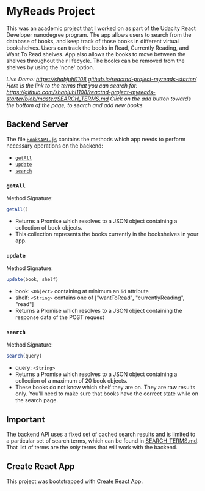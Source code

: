 # MyReads Project

This was an academic project that I worked on as part of the Udacity React Developer nanodegree program. The app allows users to search from the database of books, and keep track of those books in different virtual bookshelves. Users can track the books in Read, Currently Reading, and Want To Read shelves. App also allows the books to move between the shelves throughout their lifecycle. The books can be removed from the shelves by using the 'none' option.

*Live Demo: https://shahjuhi1108.github.io/reactnd-project-myreads-starter/*
*Here is the link to the terms that you can search for: https://github.com/shahjuhi1108/reactnd-project-myreads-starter/blob/master/SEARCH_TERMS.md*
*Click on the add button towards the bottom of the page, to search and add new books*

## Backend Server

The file [`BooksAPI.js`](src/BooksAPI.js) contains the methods which app needs to perform necessary operations on the backend:

* [`getAll`](#getall)
* [`update`](#update)
* [`search`](#search)

### `getAll`

Method Signature:

```js
getAll()
```

* Returns a Promise which resolves to a JSON object containing a collection of book objects.
* This collection represents the books currently in the bookshelves in your app.

### `update`

Method Signature:

```js
update(book, shelf)
```

* book: `<Object>` containing at minimum an `id` attribute
* shelf: `<String>` contains one of ["wantToRead", "currentlyReading", "read"]  
* Returns a Promise which resolves to a JSON object containing the response data of the POST request

### `search`

Method Signature:

```js
search(query)
```

* query: `<String>`
* Returns a Promise which resolves to a JSON object containing a collection of a maximum of 20 book objects.
* These books do not know which shelf they are on. They are raw results only. You'll need to make sure that books have the correct state while on the search page.

## Important
The backend API uses a fixed set of cached search results and is limited to a particular set of search terms, which can be found in [SEARCH_TERMS.md](SEARCH_TERMS.md). That list of terms are the _only_ terms that will work with the backend.

## Create React App

This project was bootstrapped with [Create React App](https://github.com/facebookincubator/create-react-app).

